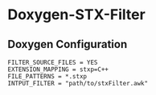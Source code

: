Doxygen-STX-Filter
==================

Doxygen Configuration
---------------------
	FILTER_SOURCE_FILES = YES
	EXTENSION_MAPPING = stxp=C++
	FILE_PATTERNS = *.stxp
	INTPUT_FILTER = "path/to/stxFilter.awk"
